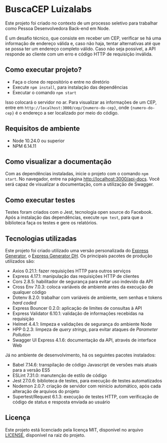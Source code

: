# BuscaCEP Luizalabs

Este projeto foi criado no contexto de um processo seletivo para trabalhar como Pessoa Desenvolvedora Back-end em Node.

É um desafio técnico, que consiste em receber um CEP, verificar se há uma informação de endereço válida e, caso não haja, tentar alternativas até que se possa ter um endereço completo válido. Caso não seja possível, a API responde ao cliente com um erro e código HTTP de requisição inválida.

## Como executar projeto?

- Faça o clone do repositório e entre no diretório
- Execute `npm install`, para instalação das dependências
- Executar o comando `npm start`

Isso colocará o servidor no ar. Para visualizar as informações de um CEP, entre em `http://localhost:3000/cep/{numero-do-cep}`, onde `{numero-do-cep}` é o endereço a ser localizado por meio do código.

## Requisitos de ambiente

- Node 10.24.0 ou superior
- NPM 6.14.11

## Como visualizar a documentação

Com as dependências instaladas, inicie o projeto com o comando `npm start`. No navegador, entre na página [http://localhost:3000/api-docs](http://localhost:3000/api-docs). Você será capaz de visualizar a documentação, com a utilização de Swagger.

## Como executar testes

Testes foram criados com o Jest, tecnologia open source do Facebook. Após a instalação das dependências, execute `npm test`, para que a biblioteca faça os testes e gere os relatórios.

## Tecnologias utilizadas

Este projeto foi criado utilizado uma versão personalizada do [Express Generator](https://www.npmjs.com/package/express-generator), o [Express Generator DH](https://www.npmjs.com/package/express-generator-dh).
Os principais pacotes de produção utilizados são:

- Axios 0.21.1: fazer requisições HTTP para outros serviços
- Express 4.17.1: manipulação das requisições HTTP de clientes
- Cors 2.8.5: habilitador de segurança para evitar uso indevido da API
- Cross Env 7.0.3: coloca variáveis de ambiente antes da execução de qualquer código
- Dotenv 8.2.0: trabalhar com variáveis de ambiente, sem senhas e tokens _hard coded_
- Express Bouncer 0.2.0: aplicação de limites de consultas à API
- Express Validator 6.10.1: validação de informações recebidas na requisição
- Helmet 4.4.1: limpeza e validações de segurança do ambiente Node
- HPP 0.2.3: limpeza de _query strings_, para evitar ataques de _Parameter Pollution_
- Swagger UI Express 4.1.6: documentação da API, através de interface Web

Já no ambiente de desenvolvimento, há os seguintes pacotes instalados:

- Babel 7.14.6: transpilação de código Javascript de versões mais atuais para a versão ES5
- ESLint 7.31.0: manutenção de estilo de código
- Jest 27.0.6: biblioteca de testes, para execução de testes automatizados
- Nodemon 2.0.7: criação de servidor com reinício automático, após cada alteração de arquivos do projeto
- Supertest/Request 6.1.3: execução de testes HTTP, com verificação de código de status e resposta enviada ao usuário

## Licença

Este projeto está licenciado pela licença MIT, disponível no arquivo [LICENSE](LICENSE), disponível na raiz do projeto.
